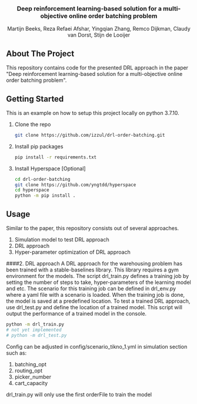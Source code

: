 <div id="top"></div>

<!-- PROJECT LOGO -->
<br />
<div align="center">
  <h3 align="center">Deep reinforcement learning-based solution for a multi-objective online order batching problem</h3>

  <p align="center">
    Martijn Beeks, Reza Refaei Afshar, Yingqian Zhang, Remco Dijkman, Claudy van Dorst, Stijn de Looijer
    <br />
  </p>
</div>



<!-- ABOUT THE PROJECT -->
## About The Project

This repository contains code for the presented DRL approach in the paper "Deep reinforcement learning-based solution for a multi-objective online order batching problem".



<!-- GETTING STARTED -->
## Getting Started

This is an example on how to setup this project locally on python 3.7.10.


1. Clone the repo
   ```sh
   git clone https://github.com/izzul/drl-order-batching.git
   ```
2. Install pip packages
   ```sh
   pip install -r requirements.txt
   ```
3. Install Hyperspace [Optional]
    ```sh
   cd drl-order-batching
   git clone https://github.com/yngtdd/hyperspace
   cd hyperspace
   python -m pip install .
   ```


<!-- USAGE EXAMPLES -->
## Usage

Similar to the paper, this repository consists out of several approaches.
1. Simulation model to test DRL approach
2. DRL approach
3. Hyper-parameter optimization of DRL approach

####2. DRL approach
A DRL approach for the warehousing problem has been trained with a stable-baselines library. This library requires a gym
environment for the models. The script drl_train.py defines a training job by setting the number of steps to take,
hyper-parameters of the learning model and etc. The scenario for this training job can be defined in drl_env.py where 
a yaml file with a scenario is loaded. When the training job is done, the model is saved at a predefined location.
To test a trained DRL approach, use drl_test.py and define the location of a trained model. This script will output the 
performance of a trained model in the console.
   ```sh
   python -m drl_train.py
   # not yet implemented
   # python -m drl_test.py
   ```
Config can be adjusted in config/scenario_tikno_1.yml in simulation section such as:

1. batching_opt
2. routing_opt
3. picker_number
4. cart_capacity

drl_train.py will only use the first orderFile to train the model